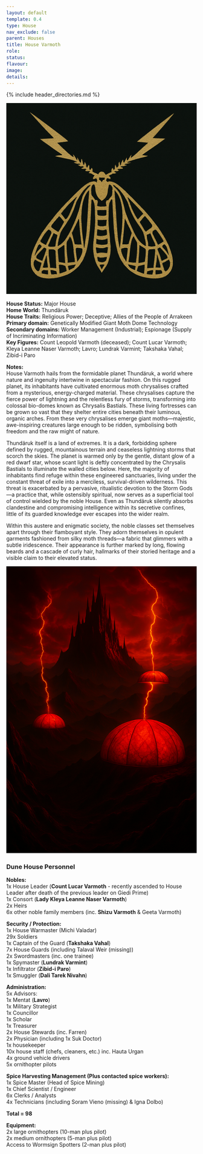 ```yaml
---
layout: default
template: 0.4
type: House
nav_exclude: false
parent: Houses
title: House Varmoth
role: 
status: 
flavour: 
image: 
details:
---
```


{% include header_directories.md %}  
  
![](../../imgs/House%20Varmoth%20Symbol.png)  
  
**House Status:** Major House  
**Home World:** Thundäruk  
**House Traits:** Religious Power; Deceptive; Allies of the People of Arrakeen  
**Primary domain:** Genetically Modified Giant Moth Dome Technology  
**Secondary domains:** Worker Management (Industrial); Espionage (Supply of Incriminating Information)  
**Key Figures:** Count Leopold Varmoth (deceased); Count Lucar Varmoth; Kleya Leanne Naser Varmoth; Lavro; Lundrak Varmint; Takshaka Vahal; Zibid-i Paro  

**Notes:**  
House Varmoth hails from the formidable planet Thundäruk, a world where nature and ingenuity intertwine in spectacular fashion. On this rugged planet, its inhabitants have cultivated enormous moth chrysalises crafted from a mysterious, energy-charged material. These chrysalises capture the fierce power of lightning and the relentless fury of storms, transforming into colossal bio-domes known as Chrysalis Bastials. These living fortresses can be grown so vast that they shelter entire cities beneath their luminous, organic arches. From these very chrysalises emerge giant moths—majestic, awe-inspiring creatures large enough to be ridden, symbolising both freedom and the raw might of nature.  

Thundäruk itself is a land of extremes. It is a dark, forbidding sphere defined by rugged, mountainous terrain and ceaseless lightning storms that scorch the skies. The planet is warmed only by the gentle, distant glow of a red dwarf star, whose scant light is deftly concentrated by the Chrysalis Bastials to illuminate the walled cities below. Here, the majority of inhabitants find refuge within these engineered sanctuaries, living under the constant threat of exile into a merciless, survival-driven wilderness. This threat is exacerbated by a pervasive, ritualistic devotion to the Storm Gods—a practice that, while ostensibly spiritual, now serves as a superficial tool of control wielded by the noble House. Even as Thundäruk silently absorbs clandestine and compromising intelligence within its secretive confines, little of its guarded knowledge ever escapes into the wider realm.  

Within this austere and enigmatic society, the noble classes set themselves apart through their flamboyant style. They adorn themselves in opulent garments fashioned from silky moth threads—a fabric that glimmers with a subtle iridescence. Their appearance is further marked by long, flowing beards and a cascade of curly hair, hallmarks of their storied heritage and a visible claim to their elevated status.  
  
![](../../imgs/Vandaruk.png)  

### Dune House Personnel 


**Nobles:**  
1x House Leader (**Count Lucar Varmoth** - recently ascended to House Leader after death of the previous leader on Giedi Prime)  
1x Consort (**Lady Kleya Leanne Naser Varmoth**)  
2x Heirs  
6x other noble family members (inc. **Shizu Varmoth** & Geeta Varmoth)  

**Security / Protection:**  
1x House Warmaster (Michi Valadar)  
29x Soldiers  
1x Captain of the Guard (**Takshaka Vahal**)  
7x House Guards (including Talaval Weir (missing))  
2x Swordmasters (inc. one trainee)  
1x Spymaster (**Lundrak Varmint**)  
1x Infiltrator (**Zibid-i Paro**)  
1x Smuggler (**Dali Tarek Nivahn**)  


**Administration:**  
5x Advisors:  
1x Mentat (**Lavro**)  
1x Military Strategist  
1x Councillor  
1x Scholar  
1x Treasurer  
2x House Stewards (inc. Farren)  
2x Physician (including 1x Suk Doctor)  
1x housekeeper  
10x house staff (chefs, cleaners, etc.) inc. Hauta Urgan  
4x ground vehicle drivers  
5x ornithopter pilots  


**Spice Harvesting Management (Plus contacted spice workers):**  
1x Spice Master (Head of Spice Mining)  
1x Chief Scientist / Engineer  
6x Clerks / Analysts  
4x Technicians (including Soram Vieno (missing) & Igna Dolbo)  


**Total = 98**


**Equipment:**  
2x large ornithopters (10-man plus pilot)  
2x medium ornithopters (5-man plus pilot)  
Access to Wormsign Spotters (2-man plus pilot)  

